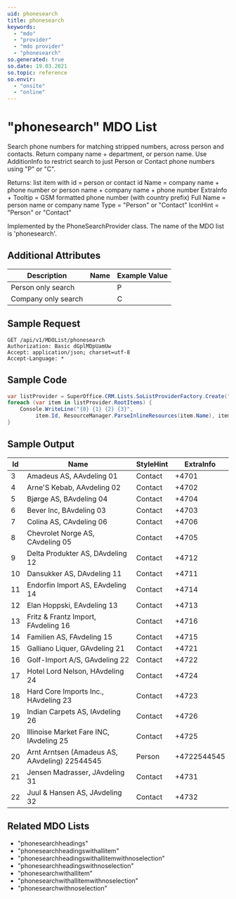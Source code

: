 ```yaml
---
uid: phonesearch
title: phonesearch
keywords:
  - "mdo"
  - "provider"
  - "mdo provider"
  - "phonesearch"
so.generated: true
so.date: 19.03.2021
so.topic: reference
so.envir:
  - "onsite"
  - "online"
---
```


# "phonesearch" MDO List
Search phone numbers for matching stripped numbers, across person and contacts.
Return company name + department, or person name.
Use AdditionInfo to restrict search to just Person or Contact phone numbers using "P" or "C".

Returns: list item with
<para />
id = person or contact id
<para />
Name = company name + phone number or person name + company name + phone number
<para />
ExtraInfo + Tooltip = GSM formatted phone number (with country prefix)
<para />
Full Name = person name or company name
<para />
Type = "Person" or "Contact"
<para />
IconHint = "Person" or "Contact"

Implemented by the <see cref="T:SuperOffice.CRM.Lists.PhoneSearchProvider">PhoneSearchProvider</see> class.
The name of the MDO list is 'phonesearch'.

## Additional Attributes

| Description | Name | Example Value |
|-----|-----|------|
|Person only search| |P|
|Company only search| |C|





## Sample Request

```http!
GET /api/v1/MDOList/phonesearch
Authorization: Basic dGplMDpUamUw
Accept: application/json; charset=utf-8
Accept-Language: *

```

## Sample Code
```cs
var listProvider = SuperOffice.CRM.Lists.SoListProviderFactory.Create("phonesearch", forceFlatList: true);
foreach (var item in listProvider.RootItems) {
    Console.WriteLine("{0} {1} {2} {3}", 
         item.Id, ResourceManager.ParseInlineResources(item.Name), item.StyleHint, item.ExtraInfo);
}
```

## Sample Output

|Id   | Name  |StyleHint|ExtraInfo |
| --- | ----- | ------- | -------- |
|3|Amadeus AS, AAvdeling 01|Contact|+4701|
|4|Arne'S Kebab, AAvdeling 02|Contact|+4702|
|5|Bjørge AS, BAvdeling 04|Contact|+4704|
|6|Bever Inc, BAvdeling 03|Contact|+4703|
|7|Colina AS, CAvdeling 06|Contact|+4706|
|8|Chevrolet Norge AS, CAvdeling 05|Contact|+4705|
|9|Delta Produkter AS, DAvdeling 12|Contact|+4712|
|10|Dansukker AS, DAvdeling 11|Contact|+4711|
|11|Endorfin Import AS, EAvdeling 14|Contact|+4714|
|12|Elan Hoppski, EAvdeling 13|Contact|+4713|
|13|Fritz & Frantz Import, FAvdeling 16|Contact|+4716|
|14|Familien AS, FAvdeling 15|Contact|+4715|
|15|Galliano Liquer, GAvdeling 21|Contact|+4721|
|16|Golf-Import A/S, GAvdeling 22|Contact|+4722|
|17|Hotel Lord Nelson, HAvdeling 24|Contact|+4724|
|18|Hard Core Imports Inc., HAvdeling 23|Contact|+4723|
|19|Indian Carpets AS, IAvdeling 26|Contact|+4726|
|20|Illinoise Market Fare INC, IAvdeling 25|Contact|+4725|
|20|Arnt Arntsen (Amadeus AS, AAvdeling) 22544545|Person|+4722544545|
|21|Jensen Madrasser, JAvdeling 31|Contact|+4731|
|22|Juul & Hansen AS, JAvdeling 32|Contact|+4732|


## Related MDO Lists

* "phonesearchheadings"
* "phonesearchheadingswithallitem"
* "phonesearchheadingswithallitemwithnoselection"
* "phonesearchheadingswithnoselection"
* "phonesearchwithallitem"
* "phonesearchwithallitemwithnoselection"
* "phonesearchwithnoselection"
